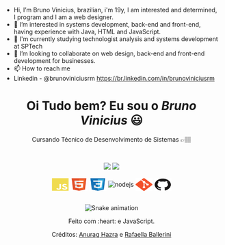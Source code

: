 - Hi, I’m Bruno Vinicius, brazilian, i'm 19y, I am interested and determined, I program and I am a web designer.
- 👀 I’m interested in systems development, back-end and front-end, having experience with Java, HTML and JavaScript.
- 🌱 I'm currently studying technologist analysis and systems development at SPTech
- 💞️ I’m looking to collaborate on web design, back-end and front-end development for businesses.
- 📫 How to reach me 
- Linkedin - @brunoviniciusrm https://br.linkedin.com/in/brunoviniciusrm

<div>

<h1 align="center">Oi Tudo bem? Eu sou o <i>Bruno Vinicius</i></a> 😃️</h1>

<p align="center">Cursando Técnico de Desenvolvimento de Sistemas<span> 👉🏽️</span>



</a><br>

</div>





<!-- <h1 align="center">

Trybe

</h1>



<p align="center"><i>"A Trybe é uma escola do futuro para qualquer pessoa que deseja construir uma carreira de sucesso em tecnologia. Como estudante a pessoa ainda tem a opção de pagar os estudos apenas quando estiver formada e com um bom trabalho."</i></p> -->



<div align="center">
<img height="150em" src="https://github-readme-stats.vercel.app/api?username=BrunoViniciuszk&count_private=true&include_all_commits=true&show_icons=true&theme=dracula&hide_border=false&show_owner=true"/>
<a href="https://github.com/BrunoViniciuszk">
<img height="150em" src="https://github-readme-stats.vercel.app/api/top-langs/?username=Leandro5610&theme=dracula&hide_border=false&&layout=compact"/>

</a>

</div>



<div align="center" valign="top"><br>

<img align="center" alt="Js" height="30" width="40" src="https://raw.githubusercontent.com/devicons/devicon/master/icons/javascript/javascript-plain.svg">

<img align="center" alt="HTML" height="30" width="40" src="https://raw.githubusercontent.com/devicons/devicon/master/icons/html5/html5-original.svg">

<img align="center" alt="CSS" height="30" width="40" src="https://raw.githubusercontent.com/devicons/devicon/master/icons/css3/css3-original.svg">

<img align="center" alt="nodejs" height="30" width="40" src="https://cdn.worldvectorlogo.com/logos/nodejs-icon.svg">

<img align="center" alt="git" height="30" width="40" src="https://raw.githubusercontent.com/devicons/devicon/master/icons/git/git-original.svg">

<img align="center" alt="github" height="30" width="40" src="https://raw.githubusercontent.com/devicons/devicon/master/icons/github/github-original.svg">

</div><br>
<div align="center">

<!--<a href="https://www.youtube.com/channel/UCViaNBT0SIeiVnZSEEtIfjw?sub_confirmation=1" target="_blank"><img src="https://img.shields.io/badge/YouTube-FF0000?style=for-the-badge&logo=youtube&logoColor=white" target="_blank"></a>-->

<!-- <a href="https://www.instagram.com/edu.duduribeiro/" target="_blank"><img src="https://img.shields.io/badge/-Instagram-%23E4405F?style=for-the-badge&logo=instagram&logoColor=white" target="_blank"></a>-->

<!-- <a href="https://www.facebook.com/pr.eduardoribeiro" target="_blank"><img src="https://img.shields.io/badge/Facebook-1877F2?style=for-the-badge&logo=facebook&logoColor=white" target="_blank"></a> -->

<!--<a href="https://www.linkedin.com/in/edududuribeiro/" target="_blank"><img src="https://img.shields.io/badge/-LinkedIn-%230077B5?style=for-the-badge&logo=linkedin&logoColor=white" target="_blank"></a> -->

<!--<a href="mailto:eduardo.duduribeiro1@gmail.com"><img src="https://img.shields.io/badge/-Gmail-%23333?style=for-the-badge&logo=gmail&logoColor=white" target="_blank"></a>-->

</div>



<div align="center">



![Snake animation](https://github.com/danielbped/danielbped/blob/output/github-contribution-grid-snake.svg)



</div>



<div align="center">

<p>Feito com :heart: e JavaScript.</p>

<p>Créditos: <a href="https://github.com/anuraghazra/github-readme-stats">Anurag Hazra</a> e <a href="https://github.com/rafaballerini">Rafaella Ballerini</a></p>

</div>
